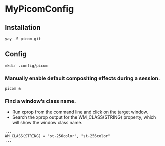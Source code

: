# MyPicomConfig
## Installation
```
yay -S picom-git
```

## Config
```
mkdir .config/picom
```
### Manually enable default compositing effects during a session.
```
picom &
```
### Find a window’s class name.
* Run xprop from the command line and click on the target window.
* Search the xprop output for the WM_CLASS(STRING) property, which will show the window class name.
```
...
WM_CLASS(STRING) = "st-256color", "st-256color"
...
```
